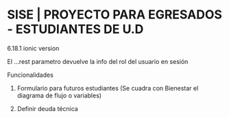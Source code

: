 <h1>SISE | PROYECTO PARA EGRESADOS - ESTUDIANTES DE U.D</h1>

6.18.1 ionic version

El ...rest parametro devuelve la info del rol del usuario en sesión

Funcionalidades
1. Formulario para futuros estudiantes
(Se cuadra con Bienestar el diagrama de flujo o variables)

2. Definir deuda técnica
